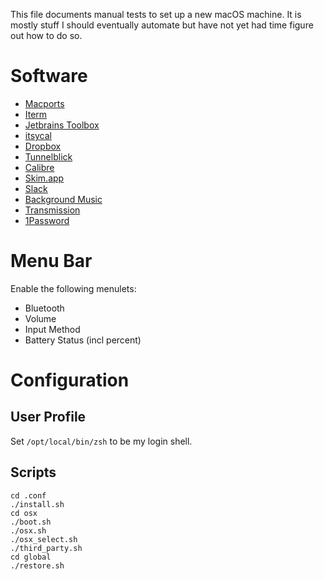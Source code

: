 This file documents manual tests to set up a new macOS machine.
It is mostly stuff I should eventually automate but have not yet had time figure out how to do so.

# Software

- [Macports](https://www.macports.org/)
- [Iterm](https://www.iterm2.com/)
- [Jetbrains Toolbox](https://www.jetbrains.com/toolbox/app/)
- [itsycal](https://www.mowglii.com/itsycal/)
- [Dropbox](https://dropbox.com/)
- [Tunnelblick](https://tunnelblick.net/)
- [Calibre](https://calibre-ebook.com/)
- [Skim.app](https://skim-app.sourceforge.io/)
- [Slack](https://slack.com/)
- [Background Music](https://github.com/kyleneideck/BackgroundMusic)
- [Transmission](https://transmissionbt.com/)
- [1Password](https://1password.com/)

# Menu Bar

Enable the following menulets:

- Bluetooth
- Volume
- Input Method
- Battery Status (incl percent)

# Configuration

## User Profile
Set `/opt/local/bin/zsh` to be my login shell.

## Scripts
```
cd .conf
./install.sh
cd osx
./boot.sh
./osx.sh
./osx_select.sh
./third_party.sh
cd global
./restore.sh
```
